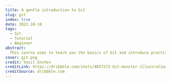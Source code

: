 ```yaml
---
title: A gentle introduction to Git
slug: git
index: true
date: 2022-10-10
tags:
  - Git
  - Tutorial
  - Beginner
abstract:
  This course aims to teach you the basics of Git and introduce practical tips to get going.
cover: git.png
credit: Vasil Enchev
creditLink: https://dribbble.com/shots/4037272-Git-monster-illustration/attachments/925202
creditSource: dribbble.com
---
```

